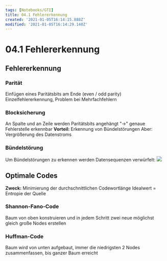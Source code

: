```yaml
---
tags: [Notebooks/GTI]
title: 04.1 Fehlererkennung
created: '2021-01-05T16:14:15.888Z'
modified: '2021-01-05T16:14:29.140Z'
---
```


# 04.1 Fehlererkennung
## Fehlererkennung
### Parität
Einfügen eines Paritätsbits am Ende (even / odd parity)
Einzelfehlererkennung, Problem bei Mehrfachfehlern

### Blocksicherung
An Spalte und an Zeile werden Paritätsbits angehängt "->" genaue Fehlerstelle erkennbar
**Vorteil:** Erkennung von Bündelstörungen
Aber: Vergrößerung des Datenstroms
### Bündelstörung
Um Bündelstörungen zu erkennen werden Datensequenzen verwürfelt:
![](@attachment/Screenshot_8.png)
## Optimale Codes
**Zweck:** Minimierung der durchschnittlichen Codewortlänge
Idealwert = Entropie der Quelle
### Shannon-Fano-Code
Baum von oben konstruieren und in jedem Schritt zwei neue möglichst gleich große Nodes erstellen
### Huffman-Code
Baum wird von unten aufgebaut, immer die niedrigsten 2 Nodes zusammenfassen, bis ganzer Baum erreicht

